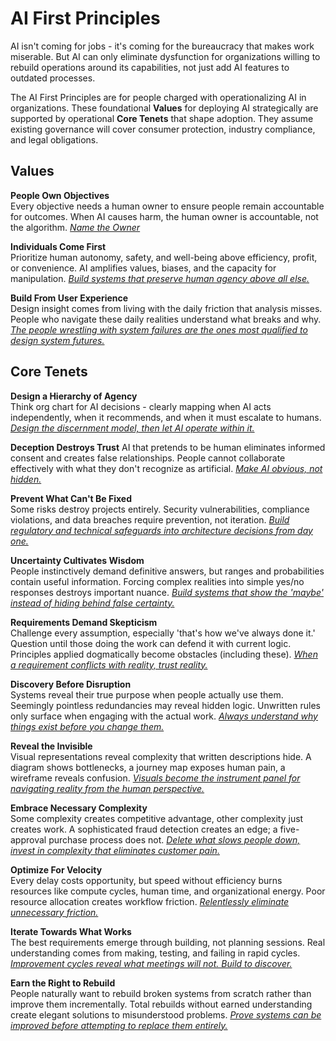 # AI First Principles
AI isn't coming for jobs - it's coming for the bureaucracy that makes work miserable. But AI can only eliminate dysfunction for organizations willing to rebuild operations around its capabilities, not just add AI features to outdated processes.

The AI First Principles are for people charged with operationalizing AI in organizations. These foundational **Values** for deploying AI strategically are supported by operational **Core Tenets** that shape adoption. They assume existing governance will cover consumer protection, industry compliance, and legal obligations.


## Values

**People Own Objectives**  
Every objective needs a human owner to ensure people remain accountable for outcomes. When AI causes harm, the human owner is accountable, not the algorithm. <u>*Name the Owner*</u>

**Individuals Come First**  
Prioritize human autonomy, safety, and well-being above efficiency, profit, or convenience. AI amplifies values, biases, and the capacity for manipulation. <u>*Build systems that preserve human agency above all else.*</u>

**Build From User Experience**  
Design insight comes from living with the daily friction that analysis misses. People who navigate these daily realities understand what breaks and why.  <u>*The people wrestling with system failures are the ones most qualified to design system futures.*</u>

## Core Tenets

**Design a Hierarchy of Agency**  
Think org chart for AI decisions - clearly mapping when AI acts independently, when it recommends, and when it must escalate to humans. <u>*Design the discernment model, then let AI operate within it.*</u>

**Deception Destroys Trust** 
AI that pretends to be human eliminates informed consent and creates false relationships. People cannot collaborate effectively with what they don't recognize as artificial. <u>*Make AI obvious, not hidden.*</u>

**Prevent What Can't Be Fixed**  
Some risks destroy projects entirely. Security vulnerabilities, compliance violations, and data breaches require prevention, not iteration. <u>*Build regulatory and technical safeguards into architecture decisions from day one.*</u>

**Uncertainty Cultivates Wisdom**  
People instinctively demand definitive answers, but ranges and probabilities contain useful information. Forcing complex realities into simple yes/no responses destroys important nuance. <u>*Build systems that show the 'maybe' instead of hiding behind false certainty.*</u>

**Requirements Demand Skepticism**  
Challenge every assumption, especially 'that's how we've always done it.' Question until those doing the work can defend it with current logic. Principles applied dogmatically become obstacles (including these). <u>*When a requirement conflicts with reality, trust reality.*</u>

**Discovery Before Disruption**  
Systems reveal their true purpose when people actually use them. Seemingly pointless redundancies may reveal hidden logic. Unwritten rules only surface when engaging with the actual work. <u>*Always understand why things exist before you change them.*</u>

**Reveal the Invisible**  
Visual representations reveal complexity that written descriptions hide. A diagram shows bottlenecks, a journey map exposes human pain, a wireframe reveals confusion. <u>*Visuals become the instrument panel for navigating reality from the human perspective.*</u>

**Embrace Necessary Complexity**  
Some complexity creates competitive advantage, other complexity just creates work. A sophisticated fraud detection creates an edge; a five-approval purchase process does not. <u>*Delete what slows people down, invest in complexity that eliminates customer pain.*</u>

**Optimize For Velocity**  
Every delay costs opportunity, but speed without efficiency burns resources like compute cycles, human time, and organizational energy. Poor resource allocation creates workflow friction. <u>*Relentlessly eliminate unnecessary friction.*</u>

**Iterate Towards What Works**  
The best requirements emerge through building, not planning sessions. Real understanding comes from making, testing, and failing in rapid cycles. <u>*Improvement cycles reveal what meetings will not. Build to discover.*</u>

**Earn the Right to Rebuild**  
People naturally want to rebuild broken systems from scratch rather than improve them incrementally. Total rebuilds without earned understanding create elegant solutions to misunderstood problems. <u>*Prove systems can be improved before attempting to replace them entirely.*</u>
